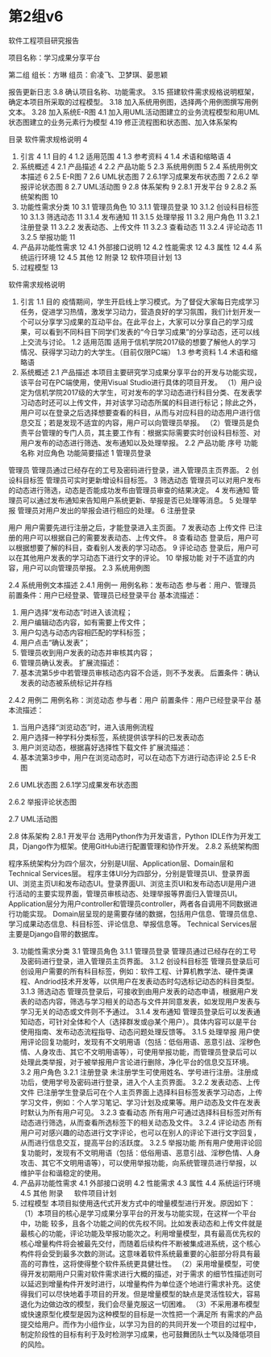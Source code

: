 # 第2组v6
软件工程项目研究报告



项目名称：学习成果分享平台 


第二组
组长：方琳
组员：俞凌飞、卫梦琪、晏思颖


报告更新日志
3.8 确认项目名称、功能需求。
3.15 搭建软件需求规格说明框架，确定本项目所采取的过程模型。
3.18 加入系统用例图，选择两个用例图撰写用例文本。
3.28 加入系统E-R图 
4.1 加入用UML活动图建立的业务流程模型和用UML状态图建立的业务元素行为模型
4.19 修正流程图和状态图、加入体系架构





目录
软件需求规格说明	4
1. 引言	4
1.1 目的	4
1.2 适用范围	4
1.3 参考资料	4
1.4 术语和缩略语	4
2. 系统概述	4
2.1 产品描述	4
2.2 产品功能	5
2.3 系统用例图	5
2.4 系统用例文本描述	6
2.5  E-R图	7
2.6  UML状态图	7
2.6.1学习成果发布状态图	7
2.6.2 举报评论状态图	8
2.7  UML活动图	9
2.8 体系架构	9
2.8.1 开发平台	9
2.8.2 系统架构图	10
3. 功能性需求分类	10
3.1 管理员角色	10
3.1.1 管理员登录	10
3.1.2 创设科目标签	10
3.1.3 筛选动态	11
3.1.4 发布通知	11
3.1.5 处理举报	11
3.2 用户角色	11
3.2.1 注册登录	11
3.2.2 发表动态、上传文件	11
3.2.3 查看动态	11
3.2.4 评论动态	11
3.2.5 举报功能	11
4. 产品非功能性需求	12
4.1 外部接口说明	12
4.2 性能需求	12
4.3 属性	12
4.4 系统运行环境	12
4.5 其他	12
附录	12
软件项目计划	13
1. 过程模型	13

软件需求规格说明
1. 引言
1.1 目的
疫情期间，学生开启线上学习模式。为了督促大家每日完成学习任务，促进学习热情，激发学习动力，营造良好的学习氛围，我们计划开发一个可以分享学习成果的互动平台。在此平台上，大家可以分享自己的学习成果，可以看到不同科目下同学们发表的“今日学习成果”的分享动态，还可以线上交流与讨论。
1.2 适用范围
适用于信机学院2017级的想要了解他人的学习情况、获得学习动力的大学生。（目前仅限PC端）
1.3 参考资料
1.4 术语和缩略语
2. 系统概述
2.1 产品描述
本项目主要研究学习成果分享平台的开发与功能实现，该平台可在PC端使用，使用Visual Studio进行具体的项目开发。
（1）用户设定为信机学院2017级的大学生，可对发布的学习动态进行科目分类、在发表学习动态时还可以上传文件，并对该学习动态所属的科目进行标记；除此之外，用户可以在登录之后选择想要查看的科目，从而与对应科目的动态用户进行信息交互；若是发现不适宜的内容，用户可以向管理员举报。
（2）管理员是负责平台管理的专门人员，其主要工作有：根据实际需要实时创设科目标签、对用户发布的动态进行筛选、发布通知以及处理举报。
2.2 产品功能
序号	功能名称	对应角色	功能简要描述
1	管理员登录	

      
管理员	管理员通过已经存在的工号及密码进行登录，进入管理员主页界面。
2	创设科目标签		管理员可实时更新增设科目标签。
3	筛选动态		管理员可以对用户发布的动态进行筛选，动态是否能成功发布由管理员审查的结果决定。
4	发布通知		管理员可以通过发布通知来告知用户系统更新、举报是否已处理等消息。
5	处理举报		管理员对用户发出的举报会进行相应的处理。
6	注册登录	


用户	用户需要先进行注册之后，才能登录进入主页面。
7	发表动态
上传文件		已注册的用户可以根据自己的需要发表动态、上传文件。
8	查看动态		登录后，用户可以根据想要了解的科目，查看别人发表的学习动态。
9	评论动态		登录后，用户可以在其他用户发表的学习动态下进行文字的评论。
10	举报功能		对于不适宜的内容，用户可以向管理员举报。
2.3 系统用例图
 
2.4 系统用例文本描述
2.4.1 用例一 
用例名称：发布动态
参与者：用户、管理员
前置条件：用户已经登录、管理员已经登录平台
基本流描述：
1. 用户选择“发布动态”时进入该流程；
2. 用户编辑动态内容，如有需要上传文件；
3. 用户勾选与动态内容相匹配的学科标签；
4. 用户点击“确认发表”；
5. 管理员收到用户发表的动态并审核其内容；
6. 管理员确认发表。
扩展流描述：
1. 基本流第5步中若管理员审核动态内容不合适，则不予发表。
后置条件：确认发表的动态被系统标记并存档

2.4.2 用例二
用例名称：浏览动态
参与者：用户
前置条件：用户已经登录平台
基本流描述：
1. 当用户选择“浏览动态”时，进入该用例流程
2. 用户选择一种学科分类标签，系统提供该学科的已发表动态
3. 用户浏览动态，根据喜好选择性下载文件
扩展流描述：
1. 基本流第3步中，用户在浏览动态时，可以在动态下方进行动态评论
2.5  E-R图
 
2.6  UML状态图
2.6.1学习成果发布状态图 
 
2.6.2 举报评论状态图 
 
2.7  UML活动图
 
2.8 体系架构
2.8.1 开发平台
	选用Python作为开发语言，Python IDLE作为开发工具，Django作为框架。使用GitHub进行配置管理和协作开发。
2.8.2 系统架构图
 
程序系统架构分为四个层次，分别是UI层、Application层、Domain层和Technical Services层。
程序主体UI分为四部分，分别是管理员UI、登录界面UI、浏览主页UI和发布动态UI。登录界面UI、浏览主页UI和发布动态UI是用户进行活动的主要实现界面，管理员审核动态、处理举报等界面归入管理员UI。
Application层分为用户controller和管理员controller，两者各自调用不同数据进行功能实现。
	Domain层呈现的是需要存储的数据，包括用户信息、管理员信息、学习成果动态信息、科目标签、评论信息、举报信息等。
	Technical Services层主要是Django自带的数据库。

3. 功能性需求分类
3.1 管理员角色
3.1.1 管理员登录
管理员通过已经存在的工号及密码进行登录，进入管理员主页界面。
3.1.2 创设科目标签
管理员登录后可创设用户需要的所有科目标签，例如：软件工程、计算机教学法、硬件类课程、Andriod技术开发等，以供用户在发表动态时勾选标记动态的科目类型。
3.1.3 筛选动态
管理员登录后，可接收到由用户发表的动态申请，根据用户发表的动态内容，筛选与学习相关的动态与文件并同意发表，如发现用户发表与学习无关的动态或文件则不予通过。
3.1.4 发布通知
管理员登录后可以发表通知动态，可针对全体和个人（选择群发或@某个用户）。具体内容可以是平台使用指南、发布动态流程指导、动态问题处理反馈等。
3.1.5 处理举报
用户使用评论回复功能时，发现有不文明用语（包括：低俗用语、恶意引战、淫秽色情、人身攻击、其它不文明用语等），可使用举报功能，而管理员登录后可以处理此类举报，对于被举报用户言论进行删除，净化平台的信息交互环境。
3.2 用户角色
3.2.1 注册登录
未注册学生可使用姓名、学号进行注册。注册成功后，使用学号及密码进行登录，进入个人主页界面。
3.2.2 发表动态、上传文件
已注册学生登录后可在个人主页界面上选择科目标签发表学习动态，上传学习文件，例如：个人学习笔记、学习计划及成果等。用户动态及文件在发表时默认为所有用户可见。
3.2.3 查看动态
所有用户可通过选择科目标签对所有动态进行筛选，从而查看所选标签下的相关动态及文件。
3.2.4 评论动态
所有用户可对感兴趣的动态进行文字评论，也可以在别人的评论下进行文字回复，从而进行信息交互，提高平台的活跃度。
3.2.5 举报功能
所有用户使用评论回复功能时，发现有不文明用语（包括：低俗用语、恶意引战、淫秽色情、人身攻击、其它不文明用语等），可以使用举报功能，向系统管理员进行举报，以维护平台和谐稳定的使用。
4. 产品非功能性需求
4.1 外部接口说明
4.2 性能需求
4.3 属性
4.4 系统运行环境
4.5 其他
附录
 
软件项目计划
1. 过程模型
本项目拟使用迭代式开发方式中的增量模型进行开发。原因如下：
（1）本项目的核心是学习成果分享平台的开发与功能实现，在这样一个平台中，功能
较多，且各个功能之间的优先权不同。比如发表动态和上传文件就是最核心的功能，评论功能及举报功能次之。利用增量模型，具有最高优先权的核心增量构件将会被最先交付，而随着后续构件不断被集成进系统，这个核心构件将会受到最多次数的测试。这意味着软件系统最重要的心脏部分将具有最高的可靠性，这将使得整个软件系统更具健壮性。
（2）采用增量模型，可使得开发初期用户只需对软件需求进行大概的描述，对于需求
的细节性描述则可以延迟到增量构件开发时进行，以增量构件为单位逐个地进行需求补充。这使得我们可以尽快地着手项目的开发。但是增量模型的缺点是灵活性较大，容易退化为边做边改的模型，我们会尽量克服这一切困难。
（3）不采用瀑布模型或快速原型化模型是因为这种模型的目标是一次性把一个满足所
有需求的产品提交给用户。而作为小组作业，以学习为目的的共同开发一个项目的过程中，制定阶段性的目标有利于及时检测学习成果，也可鼓舞团队士气以及降低项目的风险。


